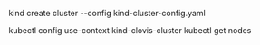 <!-- Run the following command to create the cluster with the specified configuration -->
kind create cluster --config kind-cluster-config.yaml

<!-- Once the cluster is created, you can switch to the new context and verify the nodes: -->
kubectl config use-context kind-clovis-cluster
kubectl get nodes